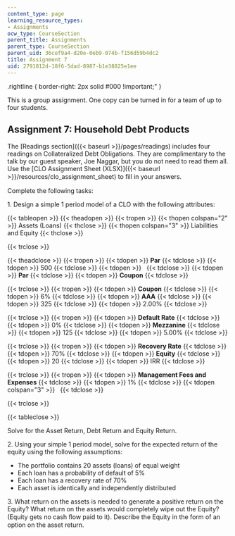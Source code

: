 ```yaml
---
content_type: page
learning_resource_types:
- Assignments
ocw_type: CourseSection
parent_title: Assignments
parent_type: CourseSection
parent_uid: 36cef9a4-d20e-0eb9-074b-f156d59b4dc2
title: Assignment 7
uid: 2791812d-18f6-5dad-8987-b1e38825e1ee
---
```


.rightline { border-right: 2px solid #000 !important;" }

This is a group assignment. One copy can be turned in for a team of up to four students.

Assignment 7: Household Debt Products
-------------------------------------

The [Readings section]({{< baseurl >}}/pages/readings) includes four readings on Collateralized Debt Obligations. They are complimentary to the talk by our guest speaker, Joe Naggar, but you do not need to read them all. Use the [CLO Assignment Sheet (XLSX)]({{< baseurl >}}/resources/clo_assignment_sheet) to ﬁll in your answers.

Complete the following tasks:

1\. Design a simple 1 period model of a CLO with the following attributes:

{{< tableopen >}}
{{< theadopen >}}
{{< tropen >}}
{{< thopen colspan="2" >}}
Assets (Loans)
{{< thclose >}}
{{< thopen colspan="3" >}}
Liabilities and Equity
{{< thclose >}}

{{< trclose >}}

{{< theadclose >}}
{{< tropen >}}
{{< tdopen >}}
**Par**
{{< tdclose >}}
{{< tdopen >}}
500
{{< tdclose >}}
{{< tdopen >}}
 
{{< tdclose >}}
{{< tdopen >}}
**Par**
{{< tdclose >}}
{{< tdopen >}}
**Coupon**
{{< tdclose >}}

{{< trclose >}}
{{< tropen >}}
{{< tdopen >}}
**Coupon**
{{< tdclose >}}
{{< tdopen >}}
6%
{{< tdclose >}}
{{< tdopen >}}
**AAA**
{{< tdclose >}}
{{< tdopen >}}
325
{{< tdclose >}}
{{< tdopen >}}
2.00%
{{< tdclose >}}

{{< trclose >}}
{{< tropen >}}
{{< tdopen >}}
**Default Rate**
{{< tdclose >}}
{{< tdopen >}}
0%
{{< tdclose >}}
{{< tdopen >}}
**Mezzanine**
{{< tdclose >}}
{{< tdopen >}}
125
{{< tdclose >}}
{{< tdopen >}}
5.00%
{{< tdclose >}}

{{< trclose >}}
{{< tropen >}}
{{< tdopen >}}
**Recovery Rate**
{{< tdclose >}}
{{< tdopen >}}
70%
{{< tdclose >}}
{{< tdopen >}}
**Equity**
{{< tdclose >}}
{{< tdopen >}}
20
{{< tdclose >}}
{{< tdopen >}}
IRR
{{< tdclose >}}

{{< trclose >}}
{{< tropen >}}
{{< tdopen >}}
**Management Fees and Expenses**
{{< tdclose >}}
{{< tdopen >}}
1%
{{< tdclose >}}
{{< tdopen colspan="3" >}}
 
{{< tdclose >}}

{{< trclose >}}

{{< tableclose >}}

Solve for the Asset Return, Debt Return and Equity Return.

2\. Using your simple 1 period model, solve for the expected return of the equity using the following assumptions:

*   The portfolio contains 20 assets (loans) of equal weight
*   Each loan has a probability of default of 5%
*   Each loan has a recovery rate of 70%
*   Each asset is identically and independently distributed

3\. What return on the assets is needed to generate a positive return on the Equity? What return on the assets would completely wipe out the Equity? (Equity gets no cash ﬂow paid to it). Describe the Equity in the form of an option on the asset return.